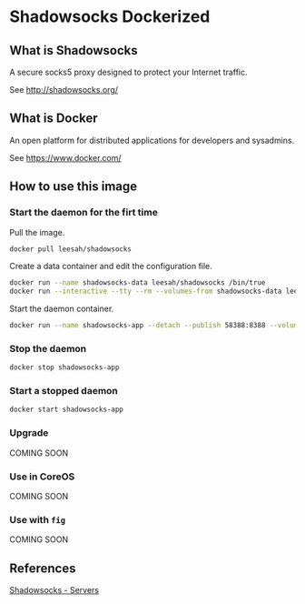 # Shadowsocks Dockerized

## What is Shadowsocks

A secure socks5 proxy designed to protect your Internet traffic.

See http://shadowsocks.org/

## What is Docker

An open platform for distributed applications for developers and sysadmins.

See https://www.docker.com/

## How to use this image

### Start the daemon for the firt time

Pull the image.

```bash
docker pull leesah/shadowsocks
```

Create a data container and edit the configuration file.

```bash
docker run --name shadowsocks-data leesah/shadowsocks /bin/true
docker run --interactive --tty --rm --volumes-from shadowsocks-data leesah/shadowsocks vi /etc/shadowsocks/shadowsocks.json
```

Start the daemon container.

```bash
docker run --name shadowsocks-app --detach --publish 58388:8388 --volumes-from shadowsocks-data leesah/shadowsocks
```

### Stop the daemon

```bash
docker stop shadowsocks-app
```

### Start a stopped daemon

```bash
docker start shadowsocks-app
```

### Upgrade

COMING SOON

### Use in CoreOS

COMING SOON

### Use with `fig`

COMING SOON

## References

[Shadowsocks - Servers](http://shadowsocks.org/en/download/servers.html)
